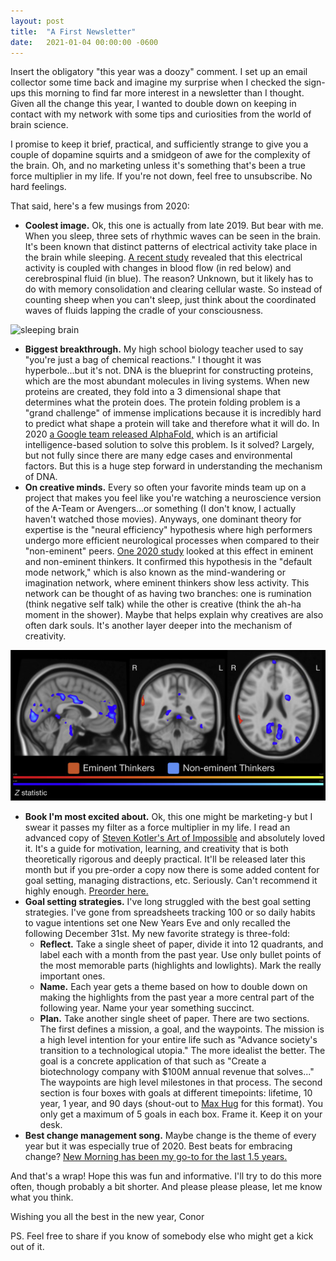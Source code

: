 ```yaml
---
layout: post
title:  "A First Newsletter"
date:   2021-01-04 00:00:00 -0600
---
```


Insert the obligatory "this year was a doozy" comment. I set up an email collector some time back and imagine my surprise when I checked the sign-ups this morning to find far more interest in a newsletter than I thought. Given all the change this year, I wanted to double down on keeping in contact with my network with some tips and curiosities from the world of brain science.

I promise to keep it brief, practical, and sufficiently strange to give you a couple of dopamine squirts and a smidgeon of awe for the complexity of the brain. Oh, and no marketing unless it's something that's been a true force multiplier in my life. If you're not down, feel free to unsubscribe. No hard feelings.

That said, here's a few musings from 2020:

* **Coolest image.** Ok, this one is actually from late 2019. But bear with me. When you sleep, three sets of rhythmic waves can be seen in the brain. It's been known that distinct patterns of electrical activity take place in the brain while sleeping. [A recent study](https://science.sciencemag.org/content/366/6465/628) revealed that this electrical activity is coupled with changes in blood flow (in red below) and cerebrospinal fluid (in blue). The reason? Unknown, but it likely has to do with memory consolidation and clearing cellular waste. So instead of counting sheep when you can't sleep, just think about the coordinated waves of fluids lapping the cradle of your consciousness.

![sleeping brain](/assets/sleeping-brain.gif)
* **Biggest breakthrough.** My high school biology teacher used to say "you're just a bag of chemical reactions." I thought it was hyperbole...but it's not. DNA is the blueprint for constructing proteins, which are the most abundant molecules in living systems. When new proteins are created, they fold into a 3 dimensional shape that determines what the protein does. The protein folding problem is a "grand challenge" of immense implications because it is incredibly hard to predict what shape a protein will take and therefore what it will do. In 2020 [a Google team released AlphaFold,](https://deepmind.com/blog/article/alphafold-a-solution-to-a-50-year-old-grand-challenge-in-biology) which is an artificial intelligence-based solution to solve this problem. Is it solved? Largely, but not fully since there are many edge cases and environmental factors. But this is a huge step forward in understanding the mechanism of DNA.
* **On creative minds.** Every so often your favorite minds team up on a project that makes you feel like you're watching a neuroscience version of the A-Team or Avengers...or something (I don't know, I actually haven't watched those movies). Anyways, one dominant theory for expertise is the "neural efficiency" hypothesis where high performers undergo more efficient neurological processes when compared to their "non-eminent" peers. [One 2020 study](https://www.sciencedirect.com/science/article/pii/S1053811920304973) looked at this effect in eminent and non-eminent thinkers. It confirmed this hypothesis in the "default mode network," which is also known as the mind-wandering or imagination network, where eminent thinkers show less activity. This network can be thought of as having two branches: one is rumination (think negative self talk) while the other is creative (think the ah-ha moment in the shower). Maybe that helps explain why creatives are also often dark souls. It's another layer deeper into the mechanism of creativity.

![creative brain](/assets/creative-brain.jpg)
* **Book I'm most excited about.** Ok, this one might be marketing-y but I swear it passes my filter as a force multiplier in my life. I read an advanced copy of [Steven Kotler's Art of Impossible](https://www.theartofimpossible.com/) and absolutely loved it. It's a guide for motivation, learning, and creativity that is both theoretically rigorous and deeply practical. It'll be released later this month but if you pre-order a copy now there is some added content for goal setting, managing distractions, etc. Seriously. Can't recommend it highly enough. [Preorder here.](https://www.theartofimpossible.com/)
* **Goal setting strategies.** I've long struggled with the best goal setting strategies. I've gone from spreadsheets tracking 100 or so daily habits to vague intentions set one New Years Eve and only recalled the following December 31st. My new favorite strategy is three-fold:
  - **Reflect.** Take a single sheet of paper, divide it into 12 quadrants, and label each with a month from the past year. Use only bullet points of the most memorable parts (highlights and lowlights). Mark the really important ones.
  - **Name.** Each year gets a theme based on how to double down on making the highlights from the past year a more central part of the following year. Name your year something succinct.
  - **Plan.** Take another single sheet of paper. There are two sections. The first defines a mission, a goal, and the waypoints. The mission is a high level intention for your entire life such as "Advance society's transition to a technological utopia." The more idealist the better. The goal is a concrete application of that such as "Create a biotechnology company with $100M annual revenue that solves..." The waypoints are high level milestones in that process. The second section is four boxes with goals at different timepoints: lifetime, 10 year, 1 year, and 90 days (shout-out to [Max Hug](https://www.maxhug.com/) for this format). You only get a maximum of 5 goals in each box. Frame it. Keep it on your desk.
* **Best change management song.** Maybe change is the theme of every year but it was especially true of 2020. Best beats for embracing change? [New Morning has been my go-to for the last 1.5 years.](https://open.spotify.com/track/1XYGVM8TsjeadnoNG4ZKbh?si=Aq6Ibu36S06UIIDXSJ7JqA)

And that's a wrap! Hope this was fun and informative. I'll try to do this more often, though probably a bit shorter. And please please please, let me know what you think.

Wishing you all the best in the new year,
Conor

PS. Feel free to share if you know of somebody else who might get a kick out of it.
